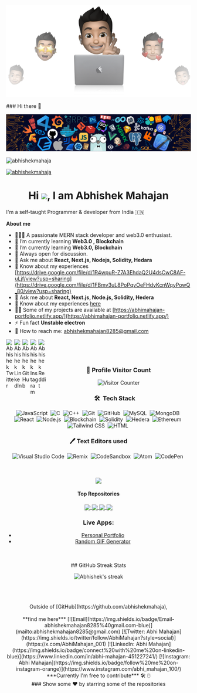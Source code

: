 
<p align="center">
  <img src="https://raw.githubusercontent.com/KevinPatel04/KevinPatel04/master/cover-thompson.png" alt="Cover Image" />
</p>
### Hi there 👋
<p align="center"><img src="https://raw.githubusercontent.com/KevinPatel04/KevinPatel04/master/header.png"></p>
<p align="left"> 
    <img src="https://komarev.com/ghpvc/?username=abhishekmahaja&label=Profile%20views&color=0e75b6&style=flat" alt="abhishekmahaja" /> 
</p>

<p align="left"> 
    <a href="https://github.com/ryo-ma/github-profile-trophy"><img src="https://github-profile-trophy.vercel.app/?username=abhishekmahaja" alt="abhishekmahaja" /></a> 
</p>

<h1 align="center">Hi <img src="https://raw.githubusercontent.com/abhishekmahaja/abhishekmahaja/master/Hi.gif" width="30px">, I am Abhishek Mahajan </h1>

I'm a self-taught Programmer & developer from India 🇮🇳

**About me**

- 🧑🏻‍💻 A passionate MERN stack developer and web3.0 enthusiast.
- 🔗 I’m currently learning **Web3.0 , Blockchain**
- 🔗 I’m currently learning **Web3.0, Blockchain**
- 🍾 Always open for discussion.
- 💬 Ask me about **React, Next.js, Nodejs, Solidity, Hedara**
- 📄 Know about my experiences [https://drive.google.com/file/d/1R4wpuR-Z7A3EhdaQ2U4dsCwC8AF-uLjf/view?usp=sharing](https://drive.google.com/file/d/1FBmv3uL8PoPqvOeFHdyKcnWqyPowQ_80/view?usp=sharing)
- 💬 Ask me about **React, Next.js, Node.js, Solidity, Hedera**
- 📄 Know about my experiences [here](https://drive.google.com/file/d/1Gf8j61f9PMc8VCRhWtksNnJuOvPdHgsb/view?usp=drivesdk)
- 👨‍💻 Some of my projects are available at [https://abhimahajan-portfolio.netlify.app/](https://abhimahajan-portfolio.netlify.app/)
- ⚡ Fun fact **Unstable electron**
- 👤 How to reach me: abhishekmahajan8285@gmail.com

  
<a href="https://x.com/AbhiMahajan_001">
  <img align="left" alt="Abhishek Twitter" width="22px" src="https://cdn.jsdelivr.net/npm/simple-icons@v3/icons/twitter.svg" />
</a>
<a href="https://www.linkedin.com/in/abhi-mahajan-451227241/">
  <img align="left" alt="Abhishek LinkedIn" width="22px" src="https://cdn.jsdelivr.net/npm/simple-icons@v3/icons/linkedin.svg" />
</a>
<a href="https://github.com/abhishekmahaja">
  <img align="left" alt="Abhishek GitHub" width="22px" src="https://cdn.jsdelivr.net/npm/simple-icons@v3/icons/github.svg" />
</a>
<a href="https://www.instagram.com/abhi_mahajan_100/">
  <img align="left" alt="Abhishek Instagram" width="22px" src="https://cdn.jsdelivr.net/npm/simple-icons@v3/icons/instagram.svg" />
</a>
<a href="https://www.reddit.com/user/AbhiMahajan_100/">
  <img align="left" alt="Abhishek Reddit" width="22px" src="https://cdn.jsdelivr.net/npm/simple-icons@v3/icons/reddit.svg" />
</a>

<br/>
<br/>
<br/>
  
<div align=center>
<div align="center">
  <h3><b>📍 Profile Visitor Count</b></h3>
</div>

<!-- retro visitor counter -->  
<p align="center">   
  <img src="https://komarev.com/ghpvc/?username=abhishekmahaja&style=flat-square&color=blue" alt="Visitor Counter" />  
</p>

### 🛠 &nbsp;Tech Stack

![JavaScript](https://img.shields.io/badge/-JavaScript-05122A?style=flat&logo=javascript)&nbsp;
![C](https://img.shields.io/badge/-C-05122A?style=flat&logo=C&logoColor=A8B9CC)&nbsp;
![C++](https://img.shields.io/badge/-C++-05122A?style=flat&logo=C%2B%2B&logoColor=00599C)&nbsp;
![Git](https://img.shields.io/badge/-Git-05122A?style=flat&logo=git)&nbsp;
![GitHub](https://img.shields.io/badge/-GitHub-05122A?style=flat&logo=github)&nbsp;
![MySQL](https://img.shields.io/badge/-MySQL-05122A?style=flat&logo=mysql&logoColor=4479A1)&nbsp;
![MongoDB](https://img.shields.io/badge/MongoDB-4EA94B?style=for-the-badge&logo=mongodb&logoColor=white)&nbsp;
![React](https://img.shields.io/badge/React_Native-20232A?style=for-the-badge&logo=react&logoColor=61DAFB)&nbsp;
![Node.js](https://img.shields.io/badge/-Node.js-05122A?style=flat&logo=node.js&logoColor=339933)&nbsp;
![Blockchain](https://img.shields.io/badge/-Blockchain-05122A?style=flat&logo=blockchain)&nbsp;
![Solidity](https://img.shields.io/badge/-Solidity-05122A?style=flat&logo=solidity)&nbsp;
![Hedera](https://img.shields.io/badge/Hedera-2A3A49?style=for-the-badge&logo=hedera-hashgraph)&nbsp;
![Ethereum](https://img.shields.io/badge/-Ethereum-05122A?style=flat&logo=ethereum)&nbsp;
![Tailwind CSS](https://img.shields.io/badge/Tailwind_CSS-38B2AC?style=for-the-badge&logo=tailwind-css&logoColor=white)&nbsp;
![HTML](https://img.shields.io/badge/-HTML-05122A?style=flat&logo=html5)&nbsp;

### 🖊️ Text Editors used

![Visual Studio Code](https://img.shields.io/badge/-Visual%20Studio%20Code-05122A?style=flat&logo=visual-studio-code&logoColor=007ACC)&nbsp;
![Remix](https://img.shields.io/badge/Remix-%23000000.svg?&style=for-the-badge&logo=remix&logoColor=white)&nbsp;
![CodeSandbox](https://img.shields.io/badge/CodeSandbox-%23000000.svg?&style=for-the-badge&logo=codesandbox&logoColor=white)&nbsp;
![Atom](https://img.shields.io/badge/Atom-66595C?style=for-the-badge&logo=Atom&logoColor=white)&nbsp;
![CodePen](https://img.shields.io/badge/CodePen-%23000000.svg?&style=for-the-badge&logo=codepen&logoColor=white)&nbsp;

<br>
<br>
<!-- <a href="https://github.com/anuraghazra/github-readme-stats">
  <img align="center" src="https://github-readme-stats.vercel.app/api?username=abhishekmahaja&show_icons=true&include_all_commits=true&theme=chartreuse-dark&hide_border=true" alt="Abhishek's GitHub Stats" />
</a> -->
<a href="https://github.com/abhishekmahaja/github-readme-stats">
  <img align="center" src="https://github-readme-stats.vercel.app/api/top-langs/?username=abhishekmahaja&layout=compact&theme=chartreuse-dark&hide_border=true" width="400" />
</a>
<!-- <a href="https://github.com/abhishekmahaja/github-readme-stats">
  <img align="center" src="https://github-readme-stats.vercel.app/api/top-langs/?username=abhishekmahaja&layout=compact&theme=chartreuse-dark&hide_border=true" width="400" />
</a> -->
<br/>

#### Top Repositories

<a href="https://github.com/abhishekmahaja/Twitter-DAPP-Solidity-Blockchain-">
  <img align="center" src="https://github-readme-stats.vercel.app/api/pin/?username=abhishekmahaja&repo=Twitter-DAPP-Solidity-Blockchain-&theme=cobalt" />
</a>
<a href="https://github.com/abhishekmahaja/Personal-Portfolio">
  <img align="center" src="https://github-readme-stats.vercel.app/api/pin/?username=abhishekmahaja&repo=Personal-Portfolio&theme=cobalt" />
</a>
<a href="https://github.com/abhishekmahaja/User-Authentication-Project">
  <img align="center" src="https://github-readme-stats.vercel.app/api/pin/?username=abhishekmahaja&repo=User-Authentication-Project&theme=cobalt" />
</a>
<a href="https://github.com/abhishekmahaja/Random-GIF-Generator-Project">
  <img align="center" src="https://github-readme-stats.vercel.app/api/pin/?username=abhishekmahaja&repo=Random-GIF-Generator-Project&theme=cobalt" />
</a>

### Live Apps:
- [Personal Portfolio](https://abhimahajan-portfolio.netlify.app/)
- [Random GIF Generator](https://randamgifsgenerator.netlify.app/)
<br />
<br />
</a>
## GitHub Streak Stats
<p align="center">
  <img title="🔥 Get streak stats for your profile at git.io/streak-stats" alt="Abhishek's streak" src="https://github-readme-streak-stats.herokuapp.com/?user=abhishekmahaja&theme=dark&hide_border" />
</p>
<br /> 
<br />
<br />
Outside of [GitHub](https://github.com/abhishekmahaja), 
<br>
<br> **find me here***
[![Email](https://img.shields.io/badge/Email-abhishekmahajan8285%40gmail.com-blue)](mailto:abhishekmahajan8285@gmail.com)
[![Twitter: Abhi Mahajan](https://img.shields.io/twitter/follow/AbhiMahajan?style=social)](https://x.com/AbhiMahajan_001)
[![LinkedIn: Abhi Mahajan](https://img.shields.io/badge/connect%20with%20me%20on-linkedin-blue)](https://www.linkedin.com/in/abhi-mahajan-451227241/)
[![Instagram: Abhi Mahajan](https://img.shields.io/badge/follow%20me%20on-instagram-orange)](https://www.instagram.com/abhi_mahajan_100/)
***Currently I'm free to contribute***  🛠️ 🖱️</br>
### Show some ❤️ by starring some of the repositories
